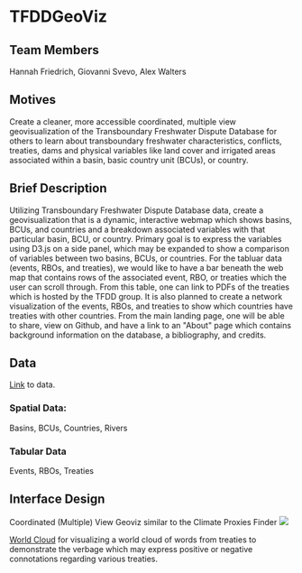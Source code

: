 # TFDDGeoViz

## Team Members
Hannah Friedrich, Giovanni Svevo, Alex Walters

## Motives
Create a cleaner, more accessible coordinated, multiple view geovisualization of the Transboundary Freshwater Dispute Database for others to learn about transboundary freshwater characteristics, conflicts, treaties, dams and physical variables like land cover and irrigated areas associated within a basin, basic country unit (BCUs), or country. 

## Brief Description
Utilizing Transboundary Freshwater Dispute Database data, create a geovisualization that is a dynamic, interactive webmap which 
shows basins, BCUs, and countries and a breakdown associated variables with that particular basin, BCU, or country. Primary goal is to express the variables using D3.js on a side panel, which may be expanded to show a comparison of variables between two basins, BCUs, or countries. For the tabluar data (events, RBOs, and treaties), we would like to have a bar beneath the web map that contains rows of the associated event, RBO, or treaties which the user can scroll through. From this table, one can link to PDFs of the treaties which is hosted by the TFDD group. It is also planned to create a network visualization of the events, RBOs, and treaties to show which countries have treaties with other countries. From the main landing page, one will be able to share, view on Github, and have a link to an "About" page which contains background information on the database, a bibliography, and credits. 

## Data 
[Link] to data.

### Spatial Data: 
Basins, BCUs, Countries, Rivers

### Tabular Data
Events, RBOs, Treaties

## Interface Design 
Coordinated (Multiple) View Geoviz similar to the Climate Proxies Finder
![](img/climate-proxies-finder.png)

[World Cloud][] for visualizing a world cloud of words from treaties to demonstrate the verbage which may express positive or negative connotations regarding various treaties. 

[Link]: https://github.com/hannahfriedrich/TFDDGeoViz/tree/master/assets
[World Cloud]: https://www.jasondavies.com/wordcloud/
